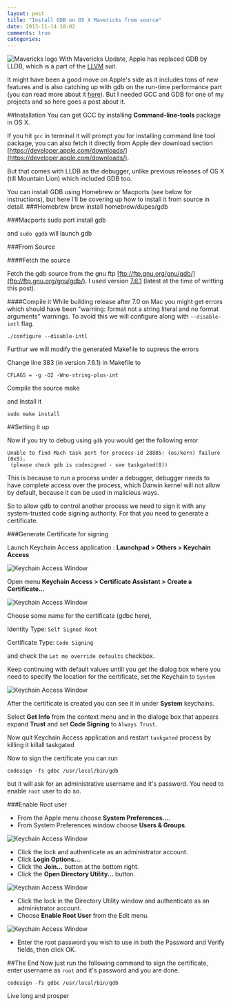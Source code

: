 ```yaml
---
layout: post
title: "Install GDB on OS X Mavericks from source"
date: 2013-11-14 18:02
comments: true
categories: 
---
```


![Mavericks logo](/images/posts/Mavericks-logo.png)
With Mavericks Update, Apple has replaced GDB by LLDB, which is a part of the [LLVM](http://llvm.org/) suit.

It might have been a good move on Apple's side as it includes tons of new features and is also catching up with gdb on the run-time performance part (you can read more about it [here](http://lldb.llvm.org/tutorial.html)).
But I needed GCC and GDB for one of my projects and so here goes a post about it.

##Installation
You can get GCC by installing **Command-line-tools** package in OS X.

If you hit `gcc` in terminal it will prompt you for installing command line tool package, you can also fetch it directly from Apple dev download section [https://developer.apple.com/downloads/](https://developer.apple.com/downloads/).

But that comes with LLDB as the debugger, unlike previous releases of OS X (till Mountain Lion) which included GDB too.
<!--more-->

You can install GDB using Homebrew or Macports (see below for instructions), but here I'll be covering up how to install it from source in detail.
###Homebrew
    brew install homebrew/dupes/gdb

###Macports
    sudo port install gdb

and `sudo ggdb` will launch gdb

###From Source

####Fetch the source 

Fetch the gdb source from the gnu ftp [ftp://ftp.gnu.org/gnu/gdb/](ftp://ftp.gnu.org/gnu/gdb/). I used version [7.6.1](ftp://ftp.gnu.org/gnu/gdb/gdb-7.6.1.tar.gz) (latest at the time of writting this post).

####Compile it
While building release after 7.0 on Mac you might get errors which should have been "warning: format not a string literal and no format arguments" warnings. To avoid this we will configure along with `--disable-intl` flag. 

    ./configure --disable-intl

Furthur we will modify the generated Makefile to supress the errors

Change line 383 (in version 7.6.1) in Makefile to

    CFLAGS = -g -O2 -Wno-string-plus-int

Compile the source
    make

and Install it

    sudo make install


##Setting it up

Now if you try to debug using `gdb` you would get the following error

    Unable to find Mach task port for process-id 28885: (os/kern) failure (0x5).
     (please check gdb is codesigned - see taskgated(8))

This is because to run a process under a debugger, debugger needs to have complete access over the process, which Darwin kernel will not allow by default, because it can be used in malicious ways.

So to allow gdb to control another process we need to sign it with any system-trusted code signing authority.
For that you need to generate a certificate.

###Generate Certificate for signing

Launch Keychain Access application : **Launchpad > Others > Keychain Access**

![Keychain Access Window](/images/posts/keychainaccess.png)

Open menu **Keychain Access > Certificate Assistant > Create a Certificate...**

![Keychain Access Window](/images/posts/keychainaccess2.png)

Choose some name for the certificate (gdbc here), 

Identity Type: `Self Signed Root`

Certificate Type: `Code Signing`

and check the `Let me override defaults` checkbox. 

Keep continuing with default values untill you get the dialog box where you need to specify the location for the certificate, set the Keychain to `System`

![Keychain Access Window](/images/posts/keychainaccess3.png)

After the certificate is created you can see it in under **System** keychains.

Select **Get Info** from the context menu and in the dialoge box that appears expand **Trust** and set **Code Signing** to `Always Trust`.

Now quit Keychain Access application and restart `taskgated` process by killing it
    killall taskgated


Now to sign the certificate you can run

    codesign -fs gdbc /usr/local/bin/gdb

but it will ask for an administrative username and it's password. You need to enable `root` user to do so.


###Enable Root user


* From the Apple menu choose **System Preferences...**.
* From System Preferences window choose **Users & Groups**.

![Keychain Access Window](/images/posts/eru.png)

* Click the lock and authenticate as an administrator account.
* Click **Login Options...**.
* Click the **Join...** button at the bottom right.
* Click the **Open Directory Utility...** button.

![Keychain Access Window](/images/posts/eru2.png)

* Click the lock in the Directory Utility window and authenticate as an administrator account.
* Choose **Enable Root User** from the Edit menu.

![Keychain Access Window](/images/posts/eru3.png)

* Enter the root password you wish to use in both the Password and Verify fields, then click OK.


##The End
Now just run the following command to sign the certificate, enter username as `root` and it's password and you are done.

    codesign -fs gdbc /usr/local/bin/gdb

Live long and prosper





